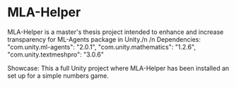 # MLA-Helper
MLA-Helper is a master's thesis project intended to enhance and increase transparency for ML-Agents package in Unity./n
/n
Dependencies:
"com.unity.ml-agents": "2.0.1",
"com.unity.mathematics": "1.2.6",
"com.unity.textmeshpro": "3.0.6"

Showcase:
This a full Unity project where MLA-Helper has been installed an set up for a simple numbers game.
